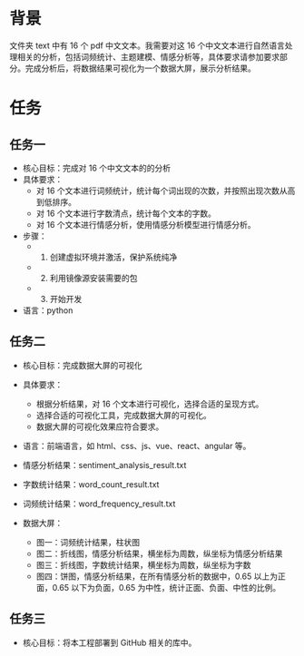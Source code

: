 # 背景
文件夹 text 中有 16 个 pdf 中文文本。我需要对这 16 个中文文本进行自然语言处理相关的分析，包括词频统计、主题建模、情感分析等，具体要求请参加要求部分。完成分析后，将数据结果可视化为一个数据大屏，展示分析结果。

# 任务
## 任务一
- 核心目标：完成对 16 个中文文本的的分析
- 具体要求：
  - 对 16 个文本进行词频统计，统计每个词出现的次数，并按照出现次数从高到低排序。
  - 对 16 个文本进行字数清点，统计每个文本的字数。
  - 对 16 个文本进行情感分析，使用情感分析模型进行情感分析。
- 步骤：
  - 1. 创建虚拟环境并激活，保护系统纯净
  - 2. 利用镜像源安装需要的包
  - 3. 开始开发
- 语言：python

## 任务二
- 核心目标：完成数据大屏的可视化
- 具体要求：
    - 根据分析结果，对 16 个文本进行可视化，选择合适的呈现方式。
    - 选择合适的可视化工具，完成数据大屏的可视化。
    - 数据大屏的可视化效果应符合要求。
- 语言：前端语言，如 html、css、js、vue、react、angular 等。

- 情感分析结果：sentiment_analysis_result.txt
- 字数统计结果：word_count_result.txt
- 词频统计结果：word_frequency_result.txt

- 数据大屏：
  - 图一：词频统计结果，柱状图
  - 图二：折线图，情感分析结果，横坐标为周数，纵坐标为情感分析结果
  - 图三：折线图，字数统计结果，横坐标为周数，纵坐标为字数
  - 图四：饼图，情感分析结果，在所有情感分析的数据中，0.65 以上为正面，0.65 以下为负面，0.65 为中性，统计正面、负面、中性的比例。

## 任务三
- 核心目标：将本工程部署到 GitHub 相关的库中。